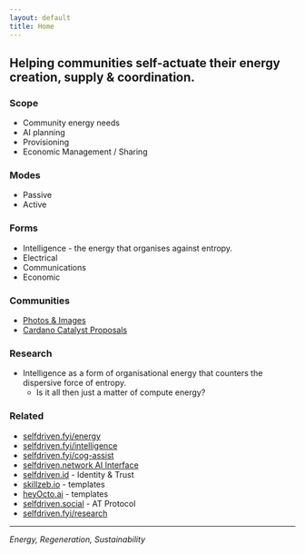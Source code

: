 ```yaml
---
layout: default
title: Home
---
```


## Helping communities self-actuate their energy creation, supply & coordination.

### Scope
- Community energy needs
- AI planning
- Provisioning
- Economic Management / Sharing

### Modes
- Passive
- Active

### Forms
- Intelligence - the energy that organises against entropy.
- Electrical
- Communications
- Economic

### Communities
- [Photos & Images](https://github.com/selfdriven-foundation/selfdriven-energy/tree/main/communities/images)
- [Cardano Catalyst Proposals](/cardano-catalyst/)

### Research
- Intelligence as a form of organisational energy that counters the dispersive force of entropy.
    - Is it all then just a matter of compute energy?

### Related
- [selfdriven.fyi/energy](https://selfdriven.fyi/energy)
- [selfdriven.fyi/intelligence](https://selfdriven.fyi/intelligence)
- [selfdriven.fyi/cog-assist](https://selfdriven.fyi/cog-assist)
- [selfdriven.network AI Interface](https://selfdriven.network)
- [selfdriven.id](https://selfdriven.id) - Identity & Trust
- [skillzeb.io](https://skillzeb.io) - templates
- [heyOcto.ai](https://heyocto.ai) - templates
- [selfdriven.social](https://selfdriven.social) - AT Protocol
- [selfdriven.fyi/research](https://selfdriven.fyi/research)

---
*Energy, Regeneration, Sustainability*

